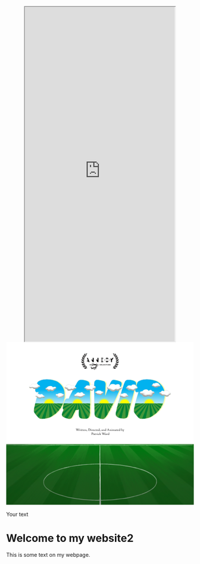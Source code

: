 
<style>
  /* Center align the iframe */
  iframe {
    display: block;
    margin: 0 auto;
  }
</style>

<iframe src="https://mentalcanvas.com/vm/tr7fbzu/scene/" style="width:80%; height:900px;"></iframe>

<img src="DavidWordMarkWithField3.png" alt="DavidField">

<div class="text-container">
  <p>Your text</p>
</div>

<!DOCTYPE html>
<html>
<head>
  <meta charset="UTF-8">
  <title>My Website</title>
  <style>
    @font-face {
      font-family: 'PathwayExtremet_SemiCondensed-Medium';
      src: url('PathwayExtreme_SemiCondensed-Medium.ttf') format('truetype');
    }

    body {
      font-family: 'PathwayExtreme_SemiCondensed-Medium', sans-serif;
    }
  </style>
</head>
<body>
  <h1>Welcome to my website2</h1>
  <p>This is some text on my webpage.</p>
</body>
</html>
